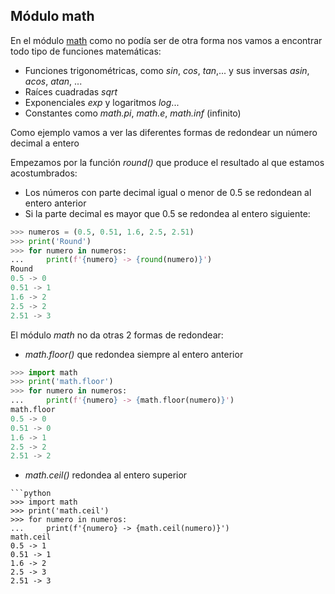 ## Módulo math

En el módulo [math](https://docs.python.org/3/library/math.html) como no podía ser de otra forma nos vamos a encontrar todo tipo de funciones matemáticas: 

* Funciones trigonométricas, como *sin*, *cos*, *tan*,... y sus inversas *asin*, *acos*, *atan*, ...
* Raíces cuadradas *sqrt*
* Exponenciales *exp* y logaritmos *log*...
* Constantes como *math.pi*, *math.e*, *math.inf* (infinito)


Como ejemplo vamos a ver las diferentes formas de redondear un número decimal a entero

Empezamos por la función *round()* que produce el resultado al que estamos acostumbrados: 

* Los números con parte decimal igual o menor de  0.5 se redondean al entero anterior
* Si la parte decimal es mayor que 0.5 se redondea al entero siguiente:

```python
>>> numeros = (0.5, 0.51, 1.6, 2.5, 2.51)
>>> print('Round')
>>> for numero in numeros:
...     print(f'{numero} -> {round(numero)}')
Round
0.5 -> 0
0.51 -> 1
1.6 -> 2
2.5 -> 2
2.51 -> 3
```

El módulo *math* no da otras 2 formas de redondear:

* *math.floor()* que redondea siempre al entero anterior

```python
>>> import math
>>> print('math.floor')
>>> for numero in numeros:
...     print(f'{numero} -> {math.floor(numero)}')
math.floor
0.5 -> 0
0.51 -> 0
1.6 -> 1
2.5 -> 2
2.51 -> 2
```


* *math.ceil()* redondea al entero superior
```
```python
>>> import math
>>> print('math.ceil')
>>> for numero in numeros:
...     print(f'{numero} -> {math.ceil(numero)}')
math.ceil
0.5 -> 1
0.51 -> 1
1.6 -> 2
2.5 -> 3
2.51 -> 3
```

